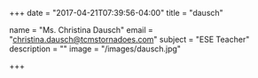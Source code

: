 +++
date = "2017-04-21T07:39:56-04:00"
title = "dausch"

name = "Ms. Christina Dausch"
email = "christina.dausch@tcmstornadoes.com"
subject =  "ESE Teacher"
description =  ""
image = "/images/dausch.jpg"

+++

